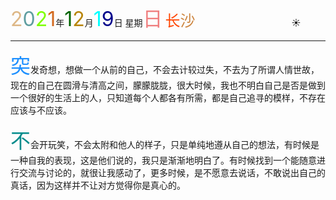 <font size=6><font color=#DEB887>2</font><font color=#5F9EA0>0</font><font color=7FFF00>2</font><font color=#D2691E>1</font></font>年<font size=6 color=006400>1</font><font size=6 color=#B8860B>2</font>月<font size=6 color=OOFFFF>1</font><font size=6 color=#00008B>9</font>日 星期<font size=6 color=#F08080>日</font>
<font size=5><font color=#FF4500>长</font><font color=#CD853F>沙</font></font>&emsp;&emsp;&emsp;&emsp;&emsp;&emsp;&emsp;&emsp;&emsp;&emsp;&emsp;:sunny:

-----

<font size=6 color=#1E90FF>突</font>发奇想，想做一个从前的自己，不会去计较过失，不去为了所谓人情世故，现在的自己在圆滑与清高之间，朦朦胧胧，很大时候，我也不明白自己是否是做到一个很好的生活上的人，只知道每个人都各有所需，都是自己追寻的模样，不存在应该与不应该。

<font size=6 color=#008B8B>不</font>会开玩笑，不会太附和他人的样子，只是单纯地遵从自己的想法，有时候是一种自我的表现，这是他们说的，我只是渐渐地明白了。有时候找到一个能随意进行交流与讨论的，就很让我感动了，更多时候，是不愿意去说话，不敢说出自己的真话，因为这样并不让对方觉得你是真心的。



